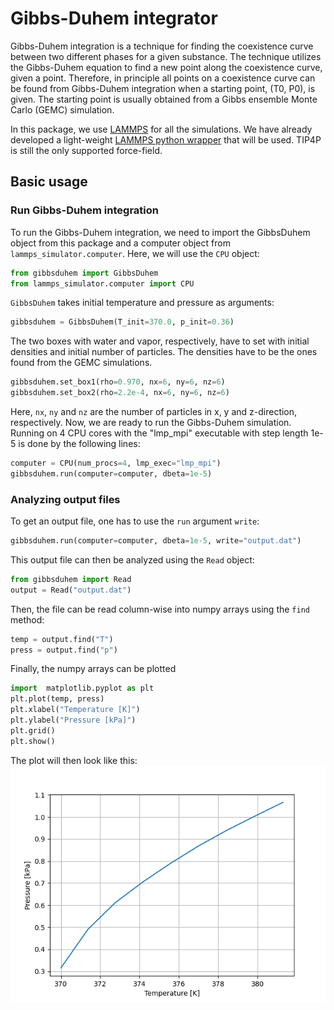 # Gibbs-Duhem integrator
Gibbs-Duhem integration is a technique for finding the coexistence curve between two different phases for a given substance. The technique utilizes the Gibbs-Duhem equation to find a new point along the coexistence curve, given a point. Therefore, in principle all points on a coexistence curve can be found from Gibbs-Duhem integration when a starting point, (T0, P0), is given. The starting point is usually obtained from a Gibbs ensemble Monte Carlo (GEMC) simulation.

In this package, we use [LAMMPS](https://lammps.sandia.gov/) for all the simulations. We have already developed a light-weight [LAMMPS python wrapper](https://github.com/evenmn/lammps-simulator) that will be used. TIP4P is still the only supported force-field.

## Basic usage

### Run Gibbs-Duhem integration
To run the Gibbs-Duhem integration, we need to import the GibbsDuhem object from this package and a computer object from `lammps_simulator.computer`. Here, we will use the `CPU` object:
``` python
from gibbsduhem import GibbsDuhem
from lammps_simulator.computer import CPU
```
`GibbsDuhem` takes initial temperature and pressure as arguments:
``` python
gibbsduhem = GibbsDuhem(T_init=370.0, p_init=0.36)
```
The two boxes with water and vapor, respectively, have to set with initial densities and initial number of particles. The densities have to be the ones found from the GEMC simulations.
``` python
gibbsduhem.set_box1(rho=0.970, nx=6, ny=6, nz=6)
gibbsduhem.set_box2(rho=2.2e-4, nx=6, ny=6, nz=6)
```
Here, `nx`, `ny` and `nz` are the number of particles in x, y and z-direction, respectively. Now, we are ready to run the Gibbs-Duhem simulation. Running on 4 CPU cores with the "lmp_mpi" executable with step length 1e-5 is done by the following lines:
``` python
computer = CPU(num_procs=4, lmp_exec="lmp_mpi")
gibbsduhem.run(computer=computer, dbeta=1e-5)
```

### Analyzing output files
To get an output file, one has to use the `run` argument `write`:
``` python
gibbsduhem.run(computer=computer, dbeta=1e-5, write="output.dat")
```
This output file can then be analyzed using the `Read` object:
``` python
from gibbsduhem import Read
output = Read("output.dat")
```
Then, the file can be read column-wise into numpy arrays using the `find` method:
``` python
temp = output.find("T")
press = output.find("p")
```
Finally, the numpy arrays can be plotted
``` python
import  matplotlib.pyplot as plt
plt.plot(temp, press)
plt.xlabel("Temperature [K]")
plt.ylabel("Pressure [kPa]")
plt.grid()
plt.show()
```
The plot will then look like this:
![Water coexistence](fig/water_coexistence.png)
